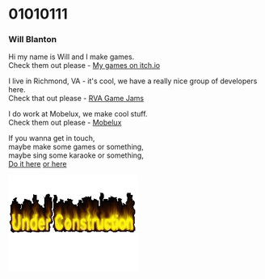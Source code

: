 # 01010111
### Will Blanton

Hi my name is Will and I make games.  
Check them out please - [My games on itch.io](01010111.itch.io)

I live in Richmond, VA - it's cool, we have a really nice group of developers here.  
Check that out please - [RVA Game Jams](https://www.facebook.com/groups/rvagamejams)

I do work at Mobelux, we make cool stuff.  
Check them out please - [Mobelux](mobelux.com)

If you wanna get in touch,  
maybe make some games or something,  
maybe sing some karaoke or something,  
[Do it here](https://twitter.com/x01010111) [or here](mailto:will@01010111.com)

![check back later maybe](fire-under-construction-animation.gif)
